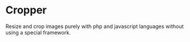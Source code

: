 # Cropper
Resize and crop images  ​​purely with php and javascript languages without using a special framework.
